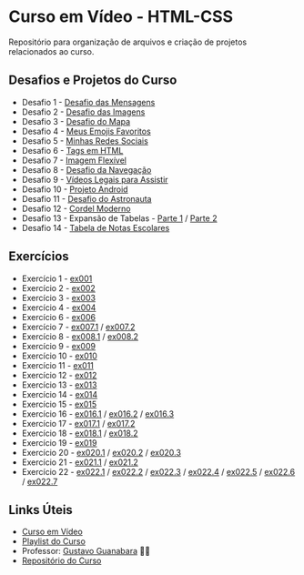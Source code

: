 # Curso em Vídeo - HTML-CSS

Repositório para organização de arquivos e criação de projetos relacionados ao curso.

## Desafios e Projetos do Curso

* Desafio 1 - [Desafio das Mensagens](https://kaiqueteixeira.github.io/Aprendendo-HTML-CSS/M%C3%B3dulo%201/Desafios/d001/index.html)
* Desafio 2 - [Desafio das Imagens](https://kaiqueteixeira.github.io/Aprendendo-HTML-CSS/M%C3%B3dulo%201/Desafios/d002/index.html)
* Desafio 3 - [Desafio do Mapa](https://kaiqueteixeira.github.io/Aprendendo-HTML-CSS/M%C3%B3dulo%201/Desafios/d003/index.html)
* Desafio 4 - [Meus Emojis Favoritos](https://kaiqueteixeira.github.io/Aprendendo-HTML-CSS/M%C3%B3dulo%201/Desafios/d004/index.html)
* Desafio 5 - [Minhas Redes Sociais](https://kaiqueteixeira.github.io/Aprendendo-HTML-CSS/M%C3%B3dulo%201/Desafios/d005/index.html)
* Desafio 6 - [Tags em HTML](https://kaiqueteixeira.github.io/Aprendendo-HTML-CSS/M%C3%B3dulo%201/Desafios/d006/index.html)
* Desafio 7 - [Imagem Flexível](https://kaiqueteixeira.github.io/Aprendendo-HTML-CSS/M%C3%B3dulo%201/Desafios/d007/index.html)
* Desafio 8 - [Desafio da Navegação](https://kaiqueteixeira.github.io/Aprendendo-HTML-CSS/M%C3%B3dulo%201/Desafios/d008/index.html)
* Desafio 9 - [Vídeos Legais para Assistir](https://kaiqueteixeira.github.io/Aprendendo-HTML-CSS/M%C3%B3dulo%201/Desafios/d009/index.html)
* Desafio 10 - [Projeto Android](https://kaiqueteixeira.github.io/Aprendendo-HTML-CSS/M%C3%B3dulo%202/Desafios/d010/)
* Desafio 11 - [Desafio do Astronauta](https://kaiqueteixeira.github.io/Aprendendo-HTML-CSS/M%C3%B3dulo%203/Desafios/d011/)
* Desafio 12 - [Cordel Moderno](https://kaiqueteixeira.github.io/Aprendendo-HTML-CSS/M%C3%B3dulo%203/Desafios/d012/)
* Desafio 13 - Expansão de Tabelas - [Parte 1](https://kaiqueteixeira.github.io/Aprendendo-HTML-CSS/M%C3%B3dulo%203/Desafios/d013/tabela001.html) / [Parte 2](https://kaiqueteixeira.github.io/Aprendendo-HTML-CSS/M%C3%B3dulo%203/Desafios/d013/tabela002.html)
* Desafio 14 - [Tabela de Notas Escolares]()

## Exercícios

* Exercício 1 - [ex001](https://kaiqueteixeira.github.io/Aprendendo-HTML-CSS/M%C3%B3dulo%201/Exerc%C3%ADcios/ex001/)
* Exercício 2 - [ex002](https://kaiqueteixeira.github.io/Aprendendo-HTML-CSS/M%C3%B3dulo%201/Exerc%C3%ADcios/ex002/)
* Exercício 3 - [ex003](https://kaiqueteixeira.github.io/Aprendendo-HTML-CSS/M%C3%B3dulo%201/Exerc%C3%ADcios/ex003/)
* Exercício 4 - [ex004](https://kaiqueteixeira.github.io/Aprendendo-HTML-CSS/M%C3%B3dulo%201/Exerc%C3%ADcios/ex004/)
* Exercício 6 - [ex006](https://kaiqueteixeira.github.io/Aprendendo-HTML-CSS/M%C3%B3dulo%201/Exerc%C3%ADcios/ex006/)
* Exercício 7 - [ex007.1](https://kaiqueteixeira.github.io/Aprendendo-HTML-CSS/M%C3%B3dulo%201/Exerc%C3%ADcios/ex007/HTML4.html) / [ex007.2](https://kaiqueteixeira.github.io/Aprendendo-HTML-CSS/M%C3%B3dulo%201/Exerc%C3%ADcios/ex007/HTML5.html)
* Exercício 8 - [ex008.1](https://kaiqueteixeira.github.io/Aprendendo-HTML-CSS/M%C3%B3dulo%201/Exerc%C3%ADcios/ex008a/index.html) / [ex008.2](https://kaiqueteixeira.github.io/Aprendendo-HTML-CSS/M%C3%B3dulo%201/Exerc%C3%ADcios/ex008b/index.html)
* Exercício 9 - [ex009](https://kaiqueteixeira.github.io/Aprendendo-HTML-CSS/M%C3%B3dulo%201/Exerc%C3%ADcios/ex009/index.html)
* Exercício 10 - [ex010](https://kaiqueteixeira.github.io/Aprendendo-HTML-CSS/M%C3%B3dulo%201/Exerc%C3%ADcios/ex010/index.html)
* Exercício 11 - [ex011](https://kaiqueteixeira.github.io/Aprendendo-HTML-CSS/M%C3%B3dulo%201/Exerc%C3%ADcios/ex011/index.html)
* Exercício 12 - [ex012](https://kaiqueteixeira.github.io/Aprendendo-HTML-CSS/M%C3%B3dulo%201/Exerc%C3%ADcios/ex012/index.html)
* Exercício 13 - [ex013](https://kaiqueteixeira.github.io/Aprendendo-HTML-CSS/M%C3%B3dulo%201/Exerc%C3%ADcios/ex013/index.html)
* Exercício 14 - [ex014](https://kaiqueteixeira.github.io/Aprendendo-HTML-CSS/M%C3%B3dulo%201/Exerc%C3%ADcios/ex014/index.html)
* Exercício 15 - [ex015](https://kaiqueteixeira.github.io/Aprendendo-HTML-CSS/M%C3%B3dulo%201/Exerc%C3%ADcios/ex015/index.html)
* Exercício 16 - [ex016.1](https://kaiqueteixeira.github.io/Aprendendo-HTML-CSS/M%C3%B3dulo%202/Exerc%C3%ADcios/ex016/cor01.html) / [ex016.2](https://kaiqueteixeira.github.io/Aprendendo-HTML-CSS/M%C3%B3dulo%202/Exerc%C3%ADcios/ex016/cor02.html) / [ex016.3](https://kaiqueteixeira.github.io/Aprendendo-HTML-CSS/M%C3%B3dulo%202/Exerc%C3%ADcios/ex016/cor03.html)
* Exercício 17 - [ex017.1](https://kaiqueteixeira.github.io/Aprendendo-HTML-CSS/M%C3%B3dulo%202/Exerc%C3%ADcios/ex017/fontes01.html) / [ex017.2](https://kaiqueteixeira.github.io/Aprendendo-HTML-CSS/M%C3%B3dulo%202/Exerc%C3%ADcios/ex017/fontes02.html)
* Exercício 18 - [ex018.1](https://kaiqueteixeira.github.io/Aprendendo-HTML-CSS/M%C3%B3dulo%202/Exerc%C3%ADcios/ex018/fonte01.html) / [ex018.2](https://kaiqueteixeira.github.io/Aprendendo-HTML-CSS/M%C3%B3dulo%202/Exerc%C3%ADcios/ex018/fonte02.html)
* Exercício 19 - [ex019](https://kaiqueteixeira.github.io/Aprendendo-HTML-CSS/M%C3%B3dulo%202/Exerc%C3%ADcios/ex019/seletor01.html)
* Exercício 20 - [ex020.1](https://kaiqueteixeira.github.io/Aprendendo-HTML-CSS/M%C3%B3dulo%202/Exerc%C3%ADcios/ex020/hover.html) / [ex020.2](https://kaiqueteixeira.github.io/Aprendendo-HTML-CSS/M%C3%B3dulo%202/Exerc%C3%ADcios/ex020/links.html) / [ex020.3](https://kaiqueteixeira.github.io/Aprendendo-HTML-CSS/M%C3%B3dulo%202/Exerc%C3%ADcios/ex020/pseudo-classe.html)
* Exercício 21 - [ex021.1](https://kaiqueteixeira.github.io/Aprendendo-HTML-CSS/M%C3%B3dulo%202/Exerc%C3%ADcios/ex021/caixa01.html) / [ex021.2](https://kaiqueteixeira.github.io/Aprendendo-HTML-CSS/M%C3%B3dulo%202/Exerc%C3%ADcios/ex021/caixa02.html)
* Exercício 22 - [ex022.1](https://kaiqueteixeira.github.io/Aprendendo-HTML-CSS/M%C3%B3dulo%203/Exerc%C3%ADcios/ex022/fundo001.html) / [ex022.2](https://kaiqueteixeira.github.io/Aprendendo-HTML-CSS/M%C3%B3dulo%203/Exerc%C3%ADcios/ex022/fundo002.html) / [ex022.3](https://kaiqueteixeira.github.io/Aprendendo-HTML-CSS/M%C3%B3dulo%203/Exerc%C3%ADcios/ex022/fundo003.html) / [ex022.4](https://kaiqueteixeira.github.io/Aprendendo-HTML-CSS/M%C3%B3dulo%203/Exerc%C3%ADcios/ex022/fundo004.html) / [ex022.5](https://kaiqueteixeira.github.io/Aprendendo-HTML-CSS/M%C3%B3dulo%203/Exerc%C3%ADcios/ex022/fundo005.html) / [ex022.6](https://kaiqueteixeira.github.io/Aprendendo-HTML-CSS/M%C3%B3dulo%203/Exerc%C3%ADcios/ex022/fundo006.html) / [ex022.7](https://kaiqueteixeira.github.io/Aprendendo-HTML-CSS/M%C3%B3dulo%203/Exerc%C3%ADcios/ex022/fundo007.html)


## Links Úteis

* [Curso em Vídeo](https://www.cursoemvideo.com/)
* [Playlist do Curso](https://www.youtube.com/playlist?list=PLHz_AreHm4dkZ9-atkcmcBaMZdmLHft8n)
* Professor: [Gustavo Guanabara](https://github.com/gustavoguanabara) 🖖🏻
* [Repositório do Curso](https://github.com/gustavoguanabara/html-css)
